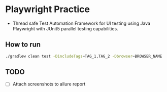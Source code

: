 # Playwright Practice

- Thread safe Test Automation Framework for UI testing using Java Playwright with JUnit5 parallel testing capabilities.

## How to run

```bash
./gradlew clean test -DincludeTags=TAG_1,TAG_2 -Dbrowser=BROWSER_NAME
```

## TODO

- [ ] Attach screenshots to allure report
